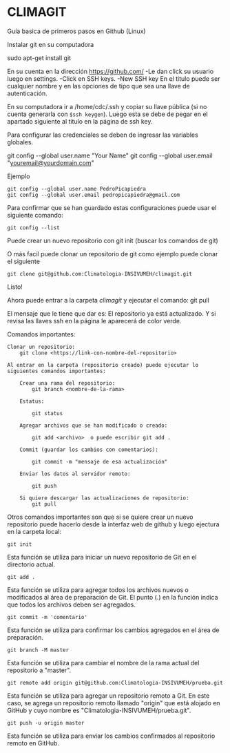 # CLIMAGIT

Guía basica de primeros pasos en Github (Linux)

Instalar git en su computadora 

sudo apt-get install git 

En su cuenta en la dirección https://github.com/ 
	-Le dan click su usuario luego en settings. 
		-Click en SSH keys. 
		-New SSH key 
			En el titulo puede ser cualquier nombre y en las opciones de tipo que sea una llave de autenticación. 

En su computadora ir a /home/cdc/.ssh y copiar su llave pública (si no cuenta generarla con `$ssh keygen`). Luego esta se debe de pegar en el apartado siguiente al titulo en la página de ssh key. 

Para configurar las credenciales se deben de ingresar las variables globales.

git config --global user.name "Your Name"
git config --global user.email "youremail@yourdomain.com"

Ejemplo 

	git config --global user.name PedroPicapiedra
	git config --global user.email pedropicapiedra@gmail.com


Para confirmar que se han guardado estas configuraciones puede usar el siguiente comando: 
	
	git config --list


Puede crear un nuevo repositorio con git init (buscar los comandos de git) 

O más facil puede clonar un repositorio de git como ejemplo puede clonar el siguiente 
	
	git clone git@github.com:Climatologia-INSIVUMEH/climagit.git

Listo! 

Ahora puede entrar a la carpeta *climagit* y ejecutar el comando:
	git pull 
	
El mensaje que le tiene que dar es: El repositorio ya está actualizado. Y si revisa las llaves ssh en la página le aparecerá de color verde. 

Comandos importantes:

	Clonar un repositorio:
		git clone <https://link-con-nombre-del-repositorio>

	Al entrar en la carpeta (repositorio creado) puede ejecutar lo siguientes comandos importantes:

		Crear una rama del repositorio:
			git branch <nombre-de-la-rama>

		Estatus:

			git status

		Agregar archivos que se han modificado o creado:

			git add <archivo>  o puede escribir git add .

		Commit (guardar los cambios con comentarios):

			git commit -m "mensaje de esa actualización"

		Enviar los datos al servidor remoto:

			git push 
			
		Si quiere descargar las actualizaciones de repositorio: 
			git pull 

Otros comandos importantes son que si se quiere crear un nuevo repositorio puede hacerlo desde la interfaz web de github y luego ejectura en la carpeta local: 


	git init 

Esta función se utiliza para iniciar un nuevo repositorio de Git en el directorio actual. 


	git add . 

Esta función se utiliza para agregar todos los archivos nuevos o modificados al área de preparación de Git. El punto (.) en la función indica que todos los archivos deben ser agregados. 

	git commit -m 'comentario' 

Esta función se utiliza para confirmar los cambios agregados en el área de preparación.

	git branch -M master 

 Esta función se utiliza para cambiar el nombre de la rama actual del repositorio a "master".

	git remote add origin git@github.com:Climatologia-INSIVUMEH/prueba.git

Esta función se utiliza para agregar un repositorio remoto a Git. En este caso, se agrega un repositorio remoto llamado "origin" que está alojado en GitHub y cuyo nombre es "Climatologia-INSIVUMEH/prueba.git".

	git push -u origin master 

Esta función se utiliza para enviar los cambios confirmados al repositorio remoto en GitHub.

